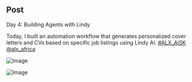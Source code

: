 ## Post

Day 4: Building Agents with Lindy

Today, I built an automation workflow that generates personalized cover letters and CVs based on specific job listings using Lindy AI. [#ALX_AiSK](https://x.com/hashtag/ALX_AiSK?src=hashtag_click) [@alx_africa](https://x.com/alx_africa)

![Image](https://pbs.twimg.com/media/GpZobVhbEAELUDu?format=jpg&name=360x360)

![Image](https://pbs.twimg.com/media/GpZochVbEAMymzV?format=jpg&name=360x360)
